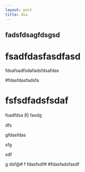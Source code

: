 ```yaml
---
layout: post
title: dsa
---
```

## fadsfdsagfdsgsd
# fsadfdasfasdfasd

fdsafsadfsdafadsfdsafdas

#fdasfdasfadsfa

# fsfsdfadsfsdaf
fsadfdsa
的
fasdg

dfs

gfdasfdas

sfg

sdf

g
dsf@#
f
fdasfsdf# 
#fdasfadsfasdf
